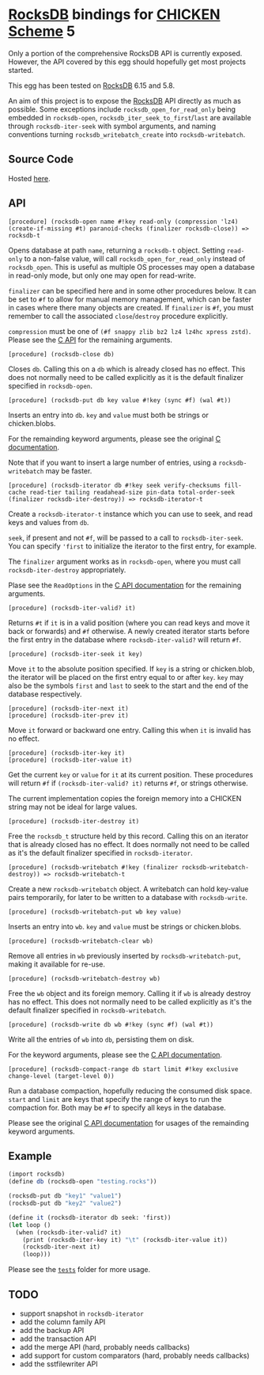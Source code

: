 
  [RocksDB]: http://rocksdb.org "RocksDB"
  [CHICKEN Scheme]: http://call-cc.org "CHICKEN Scheme"

# [RocksDB] bindings for [CHICKEN Scheme] 5

Only a portion of the comprehensive RocksDB API is currently
exposed. However, the API covered by this egg should hopefully get
most projects started.

This egg has been tested on [RocksDB] 6.15 and 5.8.

An aim of this project is to expose the [RocksDB] API directly as much
as possible. Some exceptions include `rocksdb_open_for_read_only`
being embedded in `rocksdb-open`, `rocksdb_iter_seek_to_first`/`last`
are available through `rocksdb-iter-seek` with symbol arguments, and
naming conventions turning `rocksdb_writebatch_create` into
`rocksdb-writebatch`.

## Source Code

Hosted [here](https://github.com/kristianlm/chicken-rocksdb).

## API

    [procedure] (rocksdb-open name #!key read-only (compression 'lz4) (create-if-missing #t) paranoid-checks (finalizer rocksdb-close)) => rocksdb-t

Opens database at path `name`, returning a `rocksdb-t` object. Setting
`read-only` to a non-false value, will call
`rocksdb_open_for_read_only` instead of `rocksdb_open`. This is useful
as multiple OS processes may open a database in read-only mode, but
only one may open for read-write.

`finalizer` can be specified here and in some other procedures
below. It can be set to `#f` to allow for manual memory management,
which can be faster in cases where there many objects are created. If
`finalizer` is `#f`, you must remember to call the associated
`close`/`destroy` procedure explicitly.

`compression` must be one of `(#f snappy zlib bz2 lz4 lz4hc xpress
zstd)`. Please see the [C
API](https://github.com/facebook/rocksdb/blob/v6.15.5/include/rocksdb/options.h#L354)
for the remaining arguments.

    [procedure] (rocksdb-close db)

Closes `db`. Calling this on a `db` which is already closed has no
effect. This does not normally need to be called explicitly as it is
the default finalizer specified in `rocksdb-open`.

    [procedure] (rocksdb-put db key value #!key (sync #f) (wal #t))

Inserts an entry into `db`. `key` and `value` must both be strings or
chicken.blobs.

For the remainding keyword arguments, please see the original [C
documentation](https://github.com/facebook/rocksdb/blob/v6.15.5/include/rocksdb/options.h#L1434).

Note that if you want to insert a large number of entries, using a
`rocksdb-writebatch` may be faster.

    [procedure] (rocksdb-iterator db #!key seek verify-checksums fill-cache read-tier tailing readahead-size pin-data total-order-seek (finalizer rocksdb-iter-destroy)) => rocksdb-iterator-t

Create a `rocksdb-iterator-t` instance which you can use to seek, and
read keys and values from `db`.

`seek`, if present and not `#f`, will be passed to a call to
`rocksdb-iter-seek`. You can specify `'first` to initialize the
iterator to the first entry, for example.

The `finalizer` argument works as in `rocksdb-open`, where you must
call `rocksdb-iter-destroy` appropriately.

Plase see the `ReadOptions` in the [C API
documentation](https://github.com/facebook/rocksdb/blob/v6.15.5/include/rocksdb/options.h#L1253)
for the remaining arguments.

    [procedure] (rocksdb-iter-valid? it)

Returns `#t` if `it` is in a valid position (where you can read keys
and move it back or forwards) and `#f` otherwise. A newly created
iterator starts before the first entry in the database where
`rocksdb-iter-valid?` will return `#f`.

    [procedure] (rocksdb-iter-seek it key)

Move `it` to the absolute position specified. If `key` is a string or
chicken.blob, the iterator will be placed on the first entry equal to
or after `key`. `key` may also be the symbols `first` and `last` to
seek to the start and the end of the database respectively.

    [procedure] (rocksdb-iter-next it)
    [procedure] (rocksdb-iter-prev it)

Move `it` forward or backward one entry. Calling this when `it` is
invalid has no effect.

    [procedure] (rocksdb-iter-key it)
    [procedure] (rocksdb-iter-value it)

Get the current `key` or `value` for `it` at its current position.
These procedures will return `#f` if `(rocksdb-iter-valid? it)`
returns `#f`, or strings otherwise.

The current implementation copies the foreign memory into a CHICKEN
string may not be ideal for large values.

    [procedure] (rocksdb-iter-destroy it)

Free the `rocksdb_t` structure held by this record. Calling this on an
iterator that is already closed has no effect. It does normally not
need to be called as it's the default finalizer specified in
`rocksdb-iterator`.

    [procedure] (rocksdb-writebatch #!key (finalizer rocksdb-writebatch-destroy)) => rocksdb-writebatch-t

Create a new `rocksdb-writebatch` object. A writebatch can hold
key-value pairs temporarily, for later to be written to a database
with `rocksdb-write`.

    [procedure] (rocksdb-writebatch-put wb key value)

Inserts an entry into `wb`. `key` and `value` must be strings or
chicken.blobs.

    [procedure] (rocksdb-writebatch-clear wb)

Remove all entries in `wb` previously inserted by
`rocksdb-writebatch-put`, making it available for re-use.

    [procedure] (rocksdb-writebatch-destroy wb)

Free the `wb` object and its foreign memory. Calling it if `wb` is
already destroy has no effect. This does not normally need to be
called explicitly as it's the default finalizer specified in
`rocksdb-writebatch`.

    [procedure] (rocksdb-write db wb #!key (sync #f) (wal #t))

Write all the entries of `wb` into `db`, persisting them on disk. 

For the keyword arguments, please see the [C API
documentation](https://github.com/facebook/rocksdb/blob/v6.15.5/include/rocksdb/options.h#L1434).

    [procedure] (rocksdb-compact-range db start limit #!key exclusive change-level (target-level 0))

Run a database compaction, hopefully reducing the consumed disk
space. `start` and `limit` are keys that specify the range of keys to
run the compaction for. Both may be `#f` to specify all keys in the
database.

Please see the original [C API
documentation](https://github.com/facebook/rocksdb/blob/v6.15.5/include/rocksdb/options.h#L1566)
for usages of the remainding keyword arguments.

## Example

```scheme
(import rocksdb)
(define db (rocksdb-open "testing.rocks"))

(rocksdb-put db "key1" "value1")
(rocksdb-put db "key2" "value2")

(define it (rocksdb-iterator db seek: 'first))
(let loop ()
  (when (rocksdb-iter-valid? it)
    (print (rocksdb-iter-key it) "\t" (rocksdb-iter-value it))
    (rocksdb-iter-next it)
    (loop)))
```

Please see the [`tests`](./tests/) folder for more usage.

## TODO

- support snapshot in `rocksdb-iterator`
- add the column family API
- add the backup API
- add the transaction API
- add the merge API (hard, probably needs callbacks)
- add support for custom comparators (hard, probably needs callbacks)
- add the sstfilewriter API
